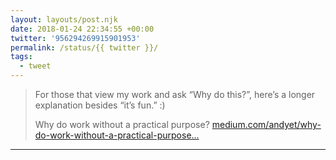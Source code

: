 ```yaml
---
layout: layouts/post.njk
date: 2018-01-24 22:34:55 +00:00
twitter: '956294269915901953'
permalink: /status/{{ twitter }}/
tags: 
  - tweet
---
```


> For those that view my work and ask “Why do this?”, here’s a longer explanation besides “it’s fun.” :)
> 
> Why do work without a practical purpose? [medium.com/andyet/why-do-work-without-a-practical-purpose…](https://medium.com/andyet/why-do-work-without-a-practical-purpose-e3553ae04534)

---
